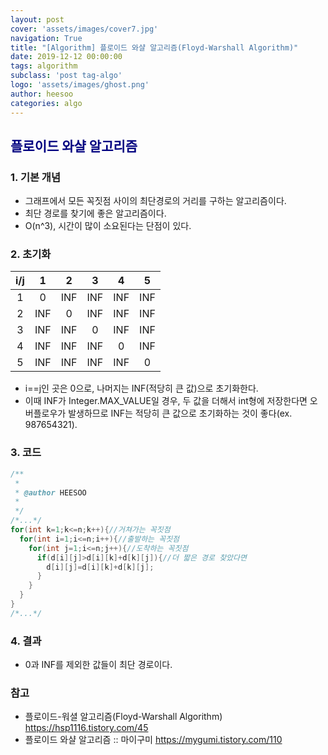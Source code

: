 ```yaml
---
layout: post
cover: 'assets/images/cover7.jpg'
navigation: True
title: "[Algorithm] 플로이드 와샬 알고리즘(Floyd-Warshall Algorithm)"
date: 2019-12-12 00:00:00
tags: algorithm
subclass: 'post tag-algo'
logo: 'assets/images/ghost.png'
author: heesoo
categories: algo
---
```


## <span style="color:navy">플로이드 와샬 알고리즘</span>

### 1. 기본 개념
- 그래프에서 모든 꼭짓점 사이의 최단경로의 거리를 구하는 알고리즘이다.
- 최단 경로를 찾기에 좋은 알고리즘이다.
- O(n^3), 시간이 많이 소요된다는 단점이 있다.

### 2. 초기화

| i/j | 1 | 2 | 3 | 4 | 5 |
| :----: | :----: | :----: | :----: | :----: | :----: |
| 1 | 0 | INF | INF | INF | INF |
| 2 | INF | 0 | INF | INF | INF |
| 3 | INF | INF | 0 | INF | INF |
| 4 | INF | INF | INF | 0 | INF |
| 5 | INF | INF | INF | INF | 0 |

- i==j인 곳은 0으로, 나머지는 INF(적당히 큰 값)으로 초기화한다.
- 이때 INF가 Integer.MAX_VALUE일 경우, 두 값을 더해서 int형에 저장한다면 오버플로우가 발생하므로 INF는 적당히 큰 값으로 초기화하는 것이 좋다(ex. 987654321).

### 3. 코드
```java
/**
 *
 * @author HEESOO
 *
 */
/*...*/
for(int k=1;k<=n;k++){//거쳐가는 꼭짓점
  for(int i=1;i<=n;i++){//출발하는 꼭짓점
    for(int j=1;i<=n;j++){//도착하는 꼭짓점
      if(d[i][j]>d[i][k]+d[k][j]){//더 짧은 경로 찾았다면
        d[i][j]=d[i][k]+d[k][j];
      }
    }
  }
}
/*...*/
```

### 4. 결과
- 0과 INF를 제외한 값들이 최단 경로이다.

### 참고
- 플로이드-워셜 알고리즘(Floyd-Warshall Algorithm) <https://hsp1116.tistory.com/45>
- 플로이드 와샬 알고리즘 :: 마이구미 <https://mygumi.tistory.com/110>
